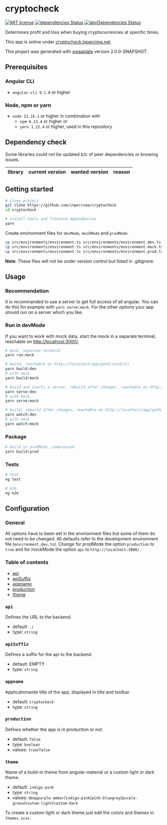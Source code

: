 # cryptocheck

[![MIT license](https://img.shields.io/badge/license-MIT-blue.svg)](./LICENSE.md)
[![dependencies Status](https://david-dm.org/inpercima/cryptocheck/status.svg)](https://david-dm.org/inpercima/cryptocheck)
[![devDependencies Status](https://david-dm.org/inpercima/cryptocheck/dev-status.svg)](https://david-dm.org/inpercima/cryptocheck?type=dev)

Determines profit and loss when buying cryptocurrencies at specific times.

This app is online under [cryptocheck.inpercima.net](http://cryptocheck.inpercima.net).

This project was generated with [swaaplate](https://github.com/inpercima/swaaplate) version 2.0.0-SNAPSHOT.

## Prerequisites

### Angular CLI

* `angular-cli 9.1.0` or higher

### Node, npm or yarn

* `node 12.16.1` or higher in combination with
  * `npm 6.13.4` or higher or
  * `yarn 1.22.4` or higher, used in this repository

## Dependency check

Some libraries could not be updated b/c of peer dependencies or knowing issues.

| library    | current version | wanted version | reason |
| ---------- | --------------- | -------------- | ------ |

## Getting started

```bash
# clone project
git clone https://github.com/inpercima/cryptocheck
cd cryptocheck

# install tools and frontend dependencies
yarn
```

Create environment files for `devMode`, `mockMode` and `prodMode`.

```bash
cp src/environments/environment.ts src/environments/environment.dev.ts
cp src/environments/environment.ts src/environments/environment.mock.ts
cp src/environments/environment.ts src/environments/environment.prod.ts
```

**Note**: These files will not be under version control but listed in .gitignore.

## Usage

### Recommendation

It is recommanded to use a server to get full access of all angular.
You can do this for example with `yarn serve:mock`.
For the other options your app should run on a server which you like.

### Run in devMode

If you want to work with mock data, start the mock in a separate terminal, reachable on [http://localhost:3000/](http://localhost:3000/).

```bash
# mock, separate terminal
yarn run:mock
```

```bash
# build, reachable on http://localhost/app/path/to/dist/
yarn build:dev
# with mock
yarn build:mock

# build and starts a server, rebuild after changes, reachable on http://localhost:4200/
yarn serve:dev
# with mock
yarn serve:mock

# build, rebuild after changes, reachable on http://localhost/app/path/to/dist/
yarn watch:dev
# with mock
yarn watch:mock
```

### Package

```bash
# build in prodMode, compressed
yarn build:prod
```

### Tests

```bash
# test
ng test

# e2e
ng e2e
```

## Configuration

### General

All options have to been set in the environment files but some of them do not need to be changed.
All defaults refer to the development environment file (`environment.dev.ts`).
Change for prodMode the option `production` to `true` and for mockMode the option `api` to `http://localhost:3000/`.

### Table of contents

* [api](#api)
* [apiSuffix](#apiSuffix)
* [appname](#appname)
* [production](#production)
* [theme](#theme)

### `api`

Defines the URL to the backend.

* default: `./`
* type: `string`

### `apiSuffix`

Defines a suffix for the api to the backend.

* default: EMPTY
* type: `string`

### `appname`

Applicationwide title of the app, displayed in title and toolbar.

* default: `cryptocheck`
* type: `string`

### `production`

Defines whether the app is in production or not.

* default: `false`
* type: `boolean`
* values: `true`/`false`

### `theme`

Name of a build-in theme from angular-material or a custom light or dark theme.

* default: `indigo-pink`
* type: `string`
* values: `deeppurple-amber`/`indigo-pink`/`pink-bluegrey`/`purple-green`/`custom-light`/`custom-dark`

To create a custom light or dark theme just edit the colors and themes in `themes.scss`.
